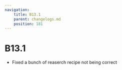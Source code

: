 ```yaml
---
navigation:
    title: B13.1
    parent: changelogs.md
    position: 181
---
```



# B13.1
- Fixed a bunch of reaserch recipe not being correct